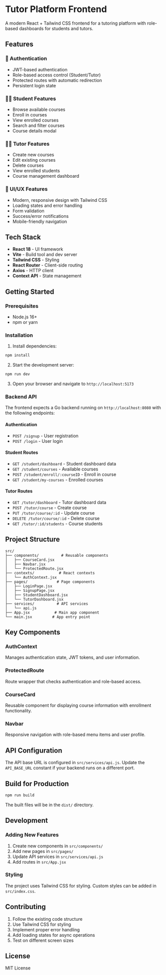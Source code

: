 # Tutor Platform Frontend

A modern React + Tailwind CSS frontend for a tutoring platform with role-based dashboards for students and tutors.

## Features

### 🔐 Authentication
- JWT-based authentication
- Role-based access control (Student/Tutor)
- Protected routes with automatic redirection
- Persistent login state

### 👨‍🎓 Student Features
- Browse available courses
- Enroll in courses
- View enrolled courses
- Search and filter courses
- Course details modal

### 👨‍🏫 Tutor Features
- Create new courses
- Edit existing courses
- Delete courses
- View enrolled students
- Course management dashboard

### 🎨 UI/UX Features
- Modern, responsive design with Tailwind CSS
- Loading states and error handling
- Form validation
- Success/error notifications
- Mobile-friendly navigation

## Tech Stack

- **React 18** - UI framework
- **Vite** - Build tool and dev server
- **Tailwind CSS** - Styling
- **React Router** - Client-side routing
- **Axios** - HTTP client
- **Context API** - State management

## Getting Started

### Prerequisites

- Node.js 16+ 
- npm or yarn

### Installation

1. Install dependencies:
```bash
npm install
```

2. Start the development server:
```bash
npm run dev
```

3. Open your browser and navigate to `http://localhost:5173`

### Backend API

The frontend expects a Go backend running on `http://localhost:8080` with the following endpoints:

#### Authentication
- `POST /signup` - User registration
- `POST /login` - User login

#### Student Routes
- `GET /student/dashboard` - Student dashboard data
- `GET /student/courses` - Available courses
- `POST /student/enroll/:courseID` - Enroll in course
- `GET /student/my-courses` - Enrolled courses

#### Tutor Routes
- `GET /tutor/dashboard` - Tutor dashboard data
- `POST /tutor/course` - Create course
- `PUT /tutor/course/:id` - Update course
- `DELETE /tutor/course/:id` - Delete course
- `GET /tutor/:id/students` - Course students

## Project Structure

```
src/
├── components/          # Reusable components
│   ├── CourseCard.jsx
│   ├── Navbar.jsx
│   └── ProtectedRoute.jsx
├── contexts/           # React contexts
│   └── AuthContext.jsx
├── pages/             # Page components
│   ├── LoginPage.jsx
│   ├── SignupPage.jsx
│   ├── StudentDashboard.jsx
│   └── TutorDashboard.jsx
├── services/          # API services
│   └── api.js
├── App.jsx           # Main app component
└── main.jsx         # App entry point
```

## Key Components

### AuthContext
Manages authentication state, JWT tokens, and user information.

### ProtectedRoute
Route wrapper that checks authentication and role-based access.

### CourseCard
Reusable component for displaying course information with enrollment functionality.

### Navbar
Responsive navigation with role-based menu items and user profile.

## API Configuration

The API base URL is configured in `src/services/api.js`. Update the `API_BASE_URL` constant if your backend runs on a different port.

## Build for Production

```bash
npm run build
```

The built files will be in the `dist/` directory.

## Development

### Adding New Features

1. Create new components in `src/components/`
2. Add new pages in `src/pages/`
3. Update API services in `src/services/api.js`
4. Add routes in `src/App.jsx`

### Styling

The project uses Tailwind CSS for styling. Custom styles can be added in `src/index.css`.

## Contributing

1. Follow the existing code structure
2. Use Tailwind CSS for styling
3. Implement proper error handling
4. Add loading states for async operations
5. Test on different screen sizes

## License

MIT License
